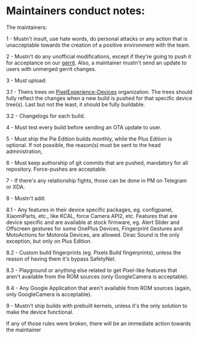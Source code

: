 # Maintainers conduct notes:

The maintainers:

1 - Mustn't insult, use hate words, do personal attacks or any action that is unacceptable towards the creation of a positive environment with the team. 

2 - Mustn't do any unofficial modifications, except if they're going to push it for acceptance on our [gerrit](https://gerrit.pixelexperience.org).
Also, a maintainer mustn't send an update to users with unmerged gerrit changes.

3 - Must upload:

3.1 - Theirs trees on [PixelExperience-Devices](https://github.com/PixelExperience-Devices) organization. The trees should fully reflect the changes when a new build is pushed for that specific device tree(s). Last but not the least, it should be fully buildable.

3.2 - Changelogs for each build.

4 - Must test every build before sending an OTA update to user.

5 - Must ship the Pie Edition builds monthly, while the Plus Edition is optional. If not possible, the reason(s) must be sent to the head administration,

6 - Must keep authorship of git commits that are pushed, mandatory for all repository. Force-pushes are acceptable.

7 - If there's any relationship fights, those can be done in PM on Telegram or XDA.

8 - Mustn't add:

8.1 - Any features in their device specific packages, eg. configpanel, XiaomiParts, etc., like KCAL, force Camera API2, etc. Features that are device specific and are available at stock firmware, eg. Alert Slider and Offscreen gestures for some OnePlus Devices, Fingerprint Gestures and MotoActions for Motorola Devices, are allowed. Dirac Sound is the only exception, but only on Plus Edition.

8.2 - Custom build fingerprints (eg. Pixels Build fingerprints), unless the reason of having them it's bypass SafetyNet.

8.3 - Playground or anything else related to get Pixel-like features that aren't available from the ROM sources (only GoogleCamera is acceptable).

8.4 - Any Google Application that aren't available from ROM sources (again, only GoogleCamera is acceptable).

9 - Mustn't ship builds with prebuilt kernels, unless it's the only solution to make the device functional.

If any of those rules were broken, there will be an immediate action towards the maintainer
